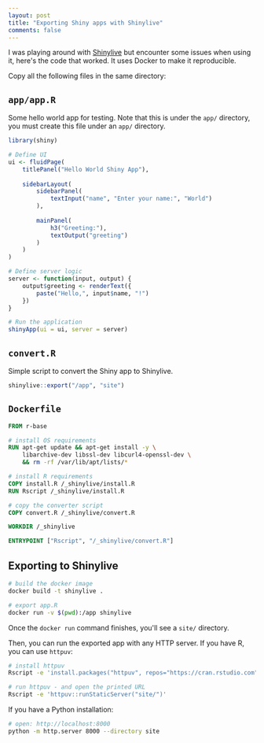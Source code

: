 ```yaml
---
layout: post
title: "Exporting Shiny apps with Shinylive"
comments: false
---
```


I was playing around with [Shinylive](https://posit-dev.github.io/r-shinylive/) but
encounter some issues when using it, here's the code that worked. It uses Docker
to make it reproducible.

Copy all the following files in the same directory:

## `app/app.R`

Some hello world app for testing. Note that this is under the `app/` directory, you must
create this file under an `app/` directory.

```R
library(shiny)

# Define UI
ui <- fluidPage(
    titlePanel("Hello World Shiny App"),
    
    sidebarLayout(
        sidebarPanel(
            textInput("name", "Enter your name:", "World")
        ),
        
        mainPanel(
            h3("Greeting:"),
            textOutput("greeting")
        )
    )
)

# Define server logic
server <- function(input, output) {
    output$greeting <- renderText({
        paste("Hello,", input$name, "!")
    })
}

# Run the application
shinyApp(ui = ui, server = server)
```

## `convert.R`

Simple script to convert the Shiny app to Shinylive.

```R
shinylive::export("/app", "site")
```

## `Dockerfile`

```Dockerfile
FROM r-base

# install OS requirements
RUN apt-get update && apt-get install -y \
    libarchive-dev libssl-dev libcurl4-openssl-dev \
    && rm -rf /var/lib/apt/lists/*

# install R requirements
COPY install.R /_shinylive/install.R
RUN Rscript /_shinylive/install.R

# copy the converter script
COPY convert.R /_shinylive/convert.R

WORKDIR /_shinylive

ENTRYPOINT ["Rscript", "/_shinylive/convert.R"]
```

## Exporting to Shinylive

```sh
# build the docker image
docker build -t shinylive .

# export app.R
docker run -v $(pwd):/app shinylive
```

Once the `docker run` command finishes, you'll see a `site/` directory.

Then, you can run the exported app with any HTTP server. If you have R, you can use `httpuv`:

```sh
# install httpuv
Rscript -e 'install.packages("httpuv", repos="https://cran.rstudio.com")'

# run httpuv - and open the printed URL
Rscript -e 'httpuv::runStaticServer("site/")'
```

If you have a Python installation:

```sh
# open: http://localhost:8000
python -m http.server 8000 --directory site
```
